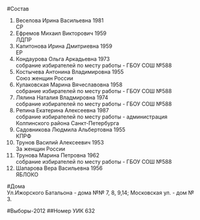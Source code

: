 #Состав
1. Веселова Ирина Васильевна 1981   
    СР
2. Ефремов Михаил Викторович 1959   
    ЛДПР
3. Капитонова Ирина Дмитриевна 1959   
    ЕР
4. Кондаурова Ольга Аркадьевна 1973   
    собрание избирателей по месту работы - ГБОУ СОШ №588
5. Костычева Антонина Владимировна 1955   
    Союз женщин России
6. Кулаковская Марина Вячеславовна 1958   
    собрание избирателей по месту работы - ГБОУ СОШ №588
7. Лялина Наталия Владмировна 1974   
    собрание избирателей по месту работы - ГБОУ СОШ №588
8. Репина Екатерина Алексеевна 1987   
    собрание избирателей по месту работы - администрация Колпинского района Санкт-Петербурга
9. Садовникова Людмила Альбертовна 1955   
    КПРФ
10. Трунов Василий Алексеевич 1953   
    За женщин России
11. Трунова Марина Петровна 1962   
    собрание избирателей по месту работы - ГБОУ СОШ №588
12. Шапарова Вера Васильевна 1956   
    ЯБЛОКО

#Дома  
Ул.Ижорского Батальона - дома №№ 7, 8, 9,14; Московская ул. - дом № 3.

#Выборы-2012
##Номер УИК
632
